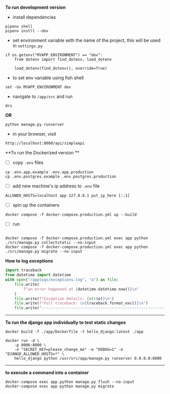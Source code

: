 **To run development version**
- install dependencies
```shell
pipenv shell
pipenv instll --dev
```

- set environment variable with the name of the project, this will be used in `settings.py`
```shell
if os.getenv("MYAPP_ENVIRONMENT") == "dev":
    from dotenv import find_dotenv, load_dotenv

    load_dotenv(find_dotenv(), override=True)
```

- to set env variable using fish shell
```shell
set -Ux MYAPP_ENVIRONMENT dev
```
- navigate to `/app/src` and run
```
drs
```
**OR**
```shell
python manage.py runserver
```
- in your browser, visit
```shell
http://localhost:8000/api/simpleapi
```



**To run the Dockerized version **

- [ ] copy `.env` files

```shell
cp .env.app.example .env.app.production
cp .env.postgres.example .env.postgres.production
```
- [ ] add new machine's ip address to `.env` file
```shell
ALLOWED_HOSTS=localhost app 127.0.0.1 put_ip_here [::1]
```

- [ ] spin up the containers
```shell
docker compose -f docker-compose.production.yml up --build
```
- [ ] run
```shell

docker compose -f docker-compose.production.yml exec app python ./src/manage.py collectstatic --no-input
docker compose -f docker-compose.production.yml exec app python ./src/manage.py migrate --no-input
```


**How to log exceptions**

```python
import traceback
from datetime import datetime
with open("/applogs/exceptions.log", "a") as file:
    file.write(
        f"an error happened at {datetime.datetime.now()}\n"
    )
    file.write(f"Exception details: {str(e)}\n")
    file.write(f"Full traceback: \n{traceback.format_exc()}\n")
    file.write("-------------------------------------------------------")
```
---
**To run the django app individually to test static changes**
```shell
docker build -f ./app/Dockerfile -t hello_django:latest ./app
```
```shell
docker run -d \
    -p 8006:8000 \
    -e "SECRET_KEY=please_change_me" -e "DEBUG=1" -e "DJANGO_ALLOWED_HOSTS=*" \
    hello_django python /usr/src/app/manage.py runserver 0.0.0.0:8000
```
---
**to execute a command into a container**
```shell
docker-compose exec app python manage.py flush --no-input
docker-compose exec app python manage.py migrate
```
